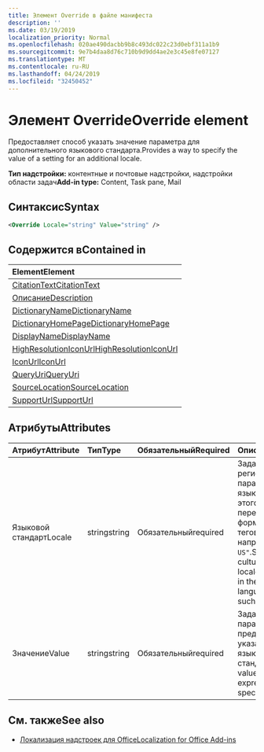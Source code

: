 ```yaml
---
title: Элемент Override в файле манифеста
description: ''
ms.date: 03/19/2019
localization_priority: Normal
ms.openlocfilehash: 020ae490dacbb9b8c493dc022c23d0ebf311a1b9
ms.sourcegitcommit: 9e7b4daa8d76c710b9d9dd4ae2e3c45e8fe07127
ms.translationtype: MT
ms.contentlocale: ru-RU
ms.lasthandoff: 04/24/2019
ms.locfileid: "32450452"
---
```

# <a name="override-element"></a><span data-ttu-id="e8f13-102">Элемент Override</span><span class="sxs-lookup"><span data-stu-id="e8f13-102">Override element</span></span>

<span data-ttu-id="e8f13-103">Предоставляет способ указать значение параметра для дополнительного языкового стандарта.</span><span class="sxs-lookup"><span data-stu-id="e8f13-103">Provides a way to specify the value of a setting for an additional locale.</span></span>

<span data-ttu-id="e8f13-104">**Тип надстройки:** контентные и почтовые надстройки, надстройки области задач</span><span class="sxs-lookup"><span data-stu-id="e8f13-104">**Add-in type:** Content, Task pane, Mail</span></span>

## <a name="syntax"></a><span data-ttu-id="e8f13-105">Синтаксис</span><span class="sxs-lookup"><span data-stu-id="e8f13-105">Syntax</span></span>

```XML
<Override Locale="string" Value="string" />
```

## <a name="contained-in"></a><span data-ttu-id="e8f13-106">Содержится в</span><span class="sxs-lookup"><span data-stu-id="e8f13-106">Contained in</span></span>

|<span data-ttu-id="e8f13-107">**Element**</span><span class="sxs-lookup"><span data-stu-id="e8f13-107">**Element**</span></span>|
|:-----|
|[<span data-ttu-id="e8f13-108">CitationText</span><span class="sxs-lookup"><span data-stu-id="e8f13-108">CitationText</span></span>](citationtext.md)|
|[<span data-ttu-id="e8f13-109">Описание</span><span class="sxs-lookup"><span data-stu-id="e8f13-109">Description</span></span>](description.md)|
|[<span data-ttu-id="e8f13-110">DictionaryName</span><span class="sxs-lookup"><span data-stu-id="e8f13-110">DictionaryName</span></span>](dictionaryname.md)|
|[<span data-ttu-id="e8f13-111">DictionaryHomePage</span><span class="sxs-lookup"><span data-stu-id="e8f13-111">DictionaryHomePage</span></span>](dictionaryhomepage.md)|
|[<span data-ttu-id="e8f13-112">DisplayName</span><span class="sxs-lookup"><span data-stu-id="e8f13-112">DisplayName</span></span>](displayname.md)|
|[<span data-ttu-id="e8f13-113">HighResolutionIconUrl</span><span class="sxs-lookup"><span data-stu-id="e8f13-113">HighResolutionIconUrl</span></span>](highresolutioniconurl.md)|
|[<span data-ttu-id="e8f13-114">IconUrl</span><span class="sxs-lookup"><span data-stu-id="e8f13-114">IconUrl</span></span>](iconurl.md)|
|[<span data-ttu-id="e8f13-115">QueryUri</span><span class="sxs-lookup"><span data-stu-id="e8f13-115">QueryUri</span></span>](queryuri.md)|
|[<span data-ttu-id="e8f13-116">SourceLocation</span><span class="sxs-lookup"><span data-stu-id="e8f13-116">SourceLocation</span></span>](sourcelocation.md)|
|[<span data-ttu-id="e8f13-117">SupportUrl</span><span class="sxs-lookup"><span data-stu-id="e8f13-117">SupportUrl</span></span>](supporturl.md)|

## <a name="attributes"></a><span data-ttu-id="e8f13-118">Атрибуты</span><span class="sxs-lookup"><span data-stu-id="e8f13-118">Attributes</span></span>

|<span data-ttu-id="e8f13-119">**Атрибут**</span><span class="sxs-lookup"><span data-stu-id="e8f13-119">**Attribute**</span></span>|<span data-ttu-id="e8f13-120">**Тип**</span><span class="sxs-lookup"><span data-stu-id="e8f13-120">**Type**</span></span>|<span data-ttu-id="e8f13-121">**Обязательный**</span><span class="sxs-lookup"><span data-stu-id="e8f13-121">**Required**</span></span>|<span data-ttu-id="e8f13-122">**Описание**</span><span class="sxs-lookup"><span data-stu-id="e8f13-122">**Description**</span></span>|
|:-----|:-----|:-----|:-----|
|<span data-ttu-id="e8f13-123">Языковой стандарт</span><span class="sxs-lookup"><span data-stu-id="e8f13-123">Locale</span></span>|<span data-ttu-id="e8f13-124">string</span><span class="sxs-lookup"><span data-stu-id="e8f13-124">string</span></span>|<span data-ttu-id="e8f13-125">Обязательный</span><span class="sxs-lookup"><span data-stu-id="e8f13-125">required</span></span>|<span data-ttu-id="e8f13-126">Задает имя языка и региональных параметров для языкового стандарта этого переопределения в формате языковых тегов BCP 47, например `"en-US"`.</span><span class="sxs-lookup"><span data-stu-id="e8f13-126">Specifies the culture name of the locale for this override in the BCP 47 language tag format, such as  `"en-US"`.</span></span>|
|<span data-ttu-id="e8f13-127">Значение</span><span class="sxs-lookup"><span data-stu-id="e8f13-127">Value</span></span>|<span data-ttu-id="e8f13-128">string</span><span class="sxs-lookup"><span data-stu-id="e8f13-128">string</span></span>|<span data-ttu-id="e8f13-129">Обязательный</span><span class="sxs-lookup"><span data-stu-id="e8f13-129">required</span></span>|<span data-ttu-id="e8f13-130">Задает значение параметра, представленное для указанного языкового стандарта.</span><span class="sxs-lookup"><span data-stu-id="e8f13-130">Specifies value of the setting expressed for the specified locale.</span></span>|

## <a name="see-also"></a><span data-ttu-id="e8f13-131">См. также</span><span class="sxs-lookup"><span data-stu-id="e8f13-131">See also</span></span>

- [<span data-ttu-id="e8f13-132">Локализация надстроек для Office</span><span class="sxs-lookup"><span data-stu-id="e8f13-132">Localization for Office Add-ins</span></span>](/office/dev/add-ins/develop/localization)
    
